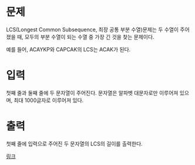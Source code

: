 # 문제
LCS(Longest Common Subsequence, 최장 공통 부분 수열)문제는 두 수열이 주어졌을 때, 모두의 부분 수열이 되는 수열 중 가장 긴 것을 찾는 문제이다.

예를 들어, ACAYKP와 CAPCAK의 LCS는 ACAK가 된다.

# 입력
첫째 줄과 둘째 줄에 두 문자열이 주어진다. 문자열은 알파벳 대문자로만 이루어져 있으며, 최대 1000글자로 이루어져 있다.

# 출력
첫째 줄에 입력으로 주어진 두 문자열의 LCS의 길이를 출력한다.

[링크](https://www.acmicpc.net/problem/9251)
